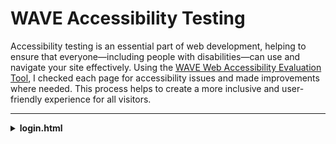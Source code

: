 # WAVE Accessibility Testing

Accessibility testing is an essential part of web development, helping to ensure that everyone—including people with disabilities—can use and navigate your site effectively. Using the [WAVE Web Accessibility Evaluation Tool](https://wave.webaim.org/), I checked each page for accessibility issues and made improvements where needed. This process helps to create a more inclusive and user-friendly experience for all visitors.

---

<details>
<summary><strong>login.html</strong></summary>

- **Result:** Initial run failed  
<img src="../images/accessibility-results/wave-login-errors.png" alt="WAVE accessibility errors for login.html" width="550"/>

- **How I fixed it:**  
login.html: Added label elements with related id's above username and password field and changed heading level on sign up.
base.html: changed text to white by removing text muted class.

- **Final result:** Passed  
<img src="../images/accessibility-results/wave-login-passed.png" alt="WAVE accessibility passed for login.html" width="550"/>
</details>